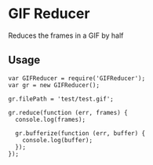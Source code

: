 # GIF Reducer

Reduces the frames in a GIF by half

## Usage

    var GIFReducer = require('GIFReducer');
    var gr = new GIFReducer();

    gr.filePath = 'test/test.gif';

    gr.reduce(function (err, frames) {
      console.log(frames);

      gr.bufferize(function (err, buffer) {
        console.log(buffer);
      });
    });